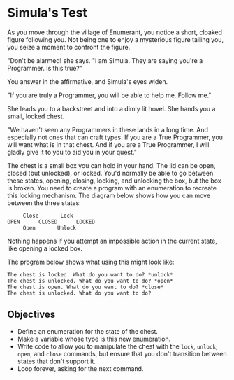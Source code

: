 # Simula's Test

As you move through the village of Enumerant, you notice a short, cloaked figure following you. Not being one to enjoy a mysterious figure tailing you, you seize a moment to confront the figure.

"Don't be alarmed! she says. "I am Simula. They are saying you're a Programmer. Is this true?"

You answer in the affirmative, and Simula's eyes widen.

"If you are truly a Programmer, you will be able to help me. Follow me."

She leads you to a backstreet and into a dimly lit hovel. She hands you a small, locked chest.

"We haven't seen any Programmers in these lands in a long time. And especially not ones that can craft types. If you are a True Programmer, you will want what is in that chest. And if you are a True Programmer, I will gladly give it to you to aid you in your quest."

The chest is a small box you can hold in your hand. The lid can be open, closed (but unlocked), or locked. You'd normally be able to go between these states, opening, closing, locking, and unlocking the box, but the box is broken. You need to create a program with an enumeration to recreate this locking mechanism. The diagram below shows how you can move between the three states:

         Close       Lock
    OPEN      CLOSED      LOCKED
         Open       Unlock

Nothing happens if you attempt an impossible action in the current state, like opening a locked box.

The program below shows what using this might look like:

    The chest is locked. What do you want to do? *unlock*
    The chest is unlocked. What do you want to do? *open*
    The chest is open. What do you want to do? *close*
    The chest is unlocked. What do you want to do?

## Objectives

- Define an enumeration for the state of the chest.
- Make a variable whose type is this new enumeration.
- Write code to allow you to manipulate the chest with the `lock`, `unlock`, `open`, and `close` commands, but ensure that you don't transition between states that don't support it.
- Loop forever, asking for the next command.
